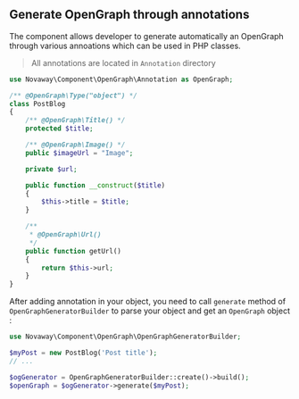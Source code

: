 ## Generate OpenGraph through annotations

The component allows developer to generate automatically an OpenGraph through
various annoations which can be used in PHP classes.

> All annotations are located in `Annotation` directory

```php
use Novaway\Component\OpenGraph\Annotation as OpenGraph;

/** @OpenGraph\Type("object") */
class PostBlog
{
    /** @OpenGraph\Title() */
    protected $title;

    /** @OpenGraph\Image() */
    public $imageUrl = "Image";

    private $url;

    public function __construct($title)
    {
        $this->title = $title;
    }

    /**
     * @OpenGraph\Url()
     */
    public function getUrl()
    {
        return $this->url;
    }
}
```

After adding annotation in your object, you need to call `generate`
method of `OpenGraphGeneratorBuilder` to parse your object and get
an `OpenGraph` object :


```php
use Novaway\Component\OpenGraph\OpenGraphGeneratorBuilder;

$myPost = new PostBlog('Post title');
// ...

$ogGenerator = OpenGraphGeneratorBuilder::create()->build();
$openGraph = $ogGenerator->generate($myPost);
```
